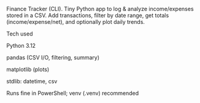Finance Tracker (CLI). Tiny Python app to log & analyze income/expenses stored in a CSV. Add transactions, filter by date range, get totals (income/expense/net), and optionally plot daily trends.

Tech used

Python 3.12

pandas (CSV I/O, filtering, summary)

matplotlib (plots)

stdlib: datetime, csv

Runs fine in PowerShell; venv (.venv) recommended
